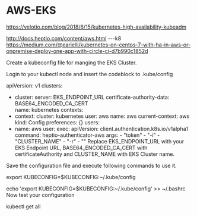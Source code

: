 # AWS-EKS
https://velotio.com/blog/2018/6/15/kubernetes-high-availability-kubeadm

http://docs.heptio.com/content/aws.html  ---k8
https://medium.com/@earielli/kubernetes-on-centos-7-with-ha-in-aws-or-onpremise-deploy-one-app-with-circle-ci-d7b990c1852d

Create a kubeconfig file for manging the EKS Cluster.

Login to your kubectl node and insert the codeblock to .kube/config

apiVersion: v1
clusters:
- cluster:
    server: EKS_ENDPOINT_URL
    certificate-authority-data: BASE64_ENCODED_CA_CERT   
  name: kubernetes
contexts:
- context:
    cluster: kubernetes
    user: aws
  name: aws
current-context: aws
kind: Config
preferences: {}
users:
- name: aws
  user:
    exec:
      apiVersion: client.authentication.k8s.io/v1alpha1
      command: heptio-authenticator-aws
      args:
        - "token"
        - "-i"
        - "CLUSTER_NAME"
        - "-r"
        - ""
Replace EKS_ENDPOINT_URL with your EKS Endpoint URL, BASE64_ENCODED_CA_CERT with certificateAuthority and CLUSTER_NAME with EKS Cluster name.

Save the configuration file and execute following commands to use it.

export KUBECONFIG=$KUBECONFIG:~/.kube/config

echo 'export KUBECONFIG=$KUBECONFIG:~/.kube/config' >> ~/.bashrc
Now test your configuration

kubectl get all

